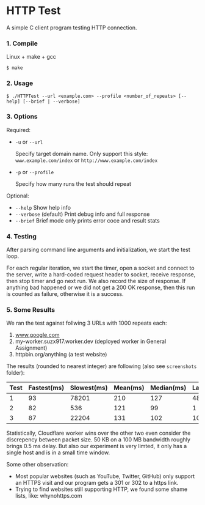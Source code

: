 # HTTP Test

A simple C client program testing HTTP connection. 

### 1. Compile

Linux + make + gcc

`$ make`

### 2. Usage

`$ ./HTTPTest --url <example.com> --profile <number_of_repeats> [--help] [--brief | --verbose]`

### 3. Options
Required:
+ `-u` or `--url`

    Specify target domain name. Only support this style: `www.example.com/index` or `http://www.example.com/index`

+ `-p` or `--profile` 

    Specify how many runs the test should repeat

Optional:
+ `--help` Show help info
+ `--verbose` (default) Print debug info and full response
+ `--brief` Brief mode only prints error coce and result stats

### 4. Testing
After parsing command line arguments and initialization, we start the test loop. 

For each regular iteration, we start the timer, open a socket and connect to the server, write a hard-coded request header to socket, receive response, then stop timer and go next run. We also record the size of response. If anything bad happened or we did not get a 200 OK response, then this run is counted as failure, otherwise it is a success.

### 5. Some Results
We ran the test against follwing 3 URLs with 1000 repeats each:
1. www.google.com
2. my-worker.suzx917.worker.dev (deployed worker in General Assignment)
3. httpbin.org/anything (a test website)

The results (rounded to nearest integer) are following (also see `screenshots` folder):

| Test | Fastest(ms) | Slowest(ms) | Mean(ms) | Median(ms) | Largest | Smallest(KB) | Success(%) |
|------|-------------|-------------|----------|------------|---------|--------------|------------|
| 1    | 93          | 78201       | 210      | 127        | 48      | 47           | 100        |
| 2    | 82          | 536         | 121      | 99         | 1       | 1            | 100        |
| 3    | 87          | 22204       | 131      | 102        | 10      | 19           | 100        |

Statistically, Cloudflare worker wins over the other two even consider the discrepency between packet size. 50 KB on a 100 MB bandwidth roughly brings 0.5 ms delay. But also our experiment is very limted, it only has a single host and is in a small time window.

Some other observation:

+ Most popular websites (such as YouTube, Twitter, GitHub) only support an HTTPS visit and our program gets a 301 or 302 to a https link.
+ Trying to find websites still supporting HTTP, we found some shame lists, like: whynohttps.com